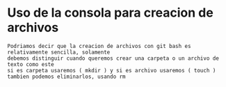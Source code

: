 # Uso de la consola para creacion de archivos
    Podriamos decir que la creacion de archivos con git bash es relativamente sencilla, solamente
    debemos distinguir cuando queremos crear una carpeta o un archivo de texto como este
    si es carpeta usaremos ( mkdir ) y si es archivo usaremos ( touch ) tambien podemos eliminarlos, usando rm
